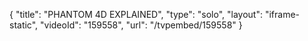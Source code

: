 {
    "title": "PHANTOM 4D EXPLAINED",
    "type": "solo",
    "layout": "iframe-static",
    "videoId": "159558",
    "url": "\/tvpembed\/159558"
}
